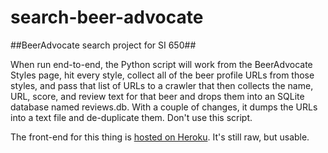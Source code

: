 search-beer-advocate
====================

##BeerAdvocate search project for SI 650##

When run end-to-end, the Python script will work from the BeerAdvocate Styles page, hit every style, collect all of the beer profile URLs from those styles, and pass that list of URLs to a crawler that then collects the name, URL, score, and review text for that beer and drops them into an SQLite database named reviews.db. With a couple of changes, it dumps the URLs into a text file and de-duplicate them. Don't use this script.

The front-end for this thing is [hosted on Heroku](http://beersearchadvocate.herokuapp.com). It's still raw, but usable.
